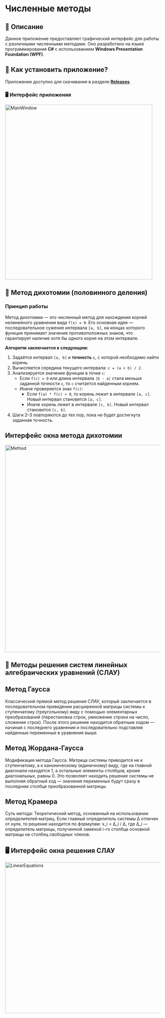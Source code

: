 # Численные методы

## 📖 Описание
Данное приложение предоставляет графический интерфейс для работы с различными численными методами. Оно разработано на языке программирования **C#** с использованием **Windows Presentation Foundation (WPF)**. 

## 🚀 Как установить приложение?
Приложение доступно для скачивания в разделе **[Releases](https://github.com/Romch33tos/NumericalMethodsApp/releases)**.

### 🖥️ Интерфейс приложения
<img width="479" height="568" alt="MainWindow" src="https://github.com/user-attachments/assets/c695a415-e8b6-4f49-b17f-11b142b757d1" />

## 📐 Метод дихотомии (половинного деления)

### Принцип работы

Метод дихотомии — это численный метод для нахождения корней нелинейного уравнения вида `f(x) = 0`. Его основная идея — последовательное сужение интервала `[a, b]`, на концах которого функция принимает значения противоположных знаков, что гарантирует наличие хотя бы одного корня на этом интервале.

**Алгоритм заключается в следующем:**

1. Задаётся интервал `[a, b]` и **точность** `ε`, с которой необходимо найти корень.
2. Вычисляется середина текущего интервала: `c = (a + b) / 2`.
3. Анализируется значение функции в точке `c`:
   - Если `f(c) = 0` или длина интервала `|b - a|` стала меньше заданной точности `ε`, то `c` считается найденным корнем.
   - Иначе проверяется знак `f(c)`:
     - Если `f(a) * f(c) < 0`, то корень лежит в интервале `[a, c]`. Новый интервал становится `[a, c]`.
     - Иначе корень лежит в интервале `[c, b]`. Новый интервал становится `[c, b]`.
4. Шаги 2–3 повторяются до тех пор, пока не будет достигнута заданная точность.

## Интерфейс окна метода дихотомии

<img width="692" height="673" alt="Method" src="https://github.com/user-attachments/assets/e60a4919-77f5-4244-a371-6701efa78e39" />

## 🧮 Методы решения систем линейных алгебраических уравнений (СЛАУ)

## Метод Гаусса
Классический прямой метод решения СЛАУ, который заключается в последовательном приведении расширенной матрицы системы к ступенчатому (треугольному) виду с помощью элементарных преобразований (перестановка строк, умножение строки на число, сложение строк). После этого решение находится обратным ходом — начиная с последнего уравнения и последовательно подставляя найденные переменные в уравнения выше.

## Метод Жордана-Гаусса
Модификация метода Гаусса. Матрица системы приводится не к ступенчатому, а к каноническому (единичному) виду, где на главной диагонали находятся 1, а остальные элементы столбцов, кроме диагональных, равны 0. Это позволяет находить решение системы не выполняя обратный ход — значения переменных будут сразу в последнем столбце преобразованной матрицы.

## Метод Крамера
Суть метода: Теоретический метод, основанный на использовании определителей матриц. Если главный определитель системы Δ отличен от нуля, то решение находится по формулам: x_i = Δ_i / Δ, где Δ_i — определитель матрицы, полученной заменой i-го столбца основной матрицы на столбец свободных членов.

## 🖥️ Интерфейс окна решения СЛАУ
<img width="831" height="490" alt="LinearEquations" src="https://github.com/user-attachments/assets/101d28c8-ee26-48b5-9dcf-72c64bd5e352" />
